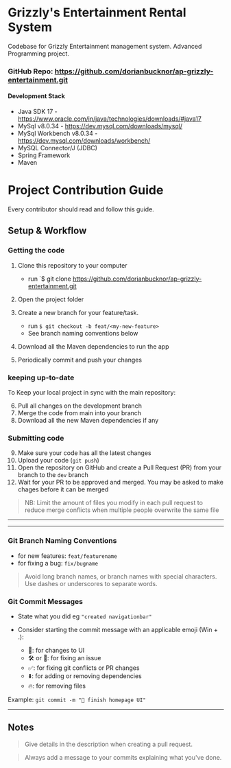 # Grizzly's Entertainment Rental System

Codebase for Grizzly Entertainment management system. Advanced Programming project.

### GitHub Repo: https://github.com/dorianbucknor/ap-grizzly-entertainment.git

#### Development Stack

+ Java SDK 17 -https://www.oracle.com/in/java/technologies/downloads/#java17
+ MySql v8.0.34 - https://dev.mysql.com/downloads/mysql/
+ MySql Workbench v8.0.34 - https://dev.mysql.com/downloads/workbench/
+ MySQL Connector/J (JDBC)
+ Spring Framework
+ Maven

# Project Contribution Guide

Every contributor should read and follow this guide.

## Setup & Workflow

### Getting the code

1. Clone this repository to your computer
    - run `$ git clone https://github.com/dorianbucknor/ap-grizzly-entertainment.git

2. Open the project folder
3. Create a new branch for your feature/task.
    - run `$ git checkout -b feat/<my-new-feature>`
    - See branch naming conventions below
4. Download all the Maven dependencies to run the app
5. Periodically commit and push your changes

### keeping up-to-date

To Keep your local project in sync with the main repository:

6. Pull all changes on the development branch
7. Merge the code from main into your branch
8. Download all the new Maven dependencies if any

### Submitting code

9. Make sure your code has all the latest changes
10. Upload your code (`git push`)
11. Open the repository on GitHub and create a Pull Request (PR) from your branch to the `dev` branch
12. Wait for your PR to be approved and merged. You may be asked to make chages before it can be merged

> NB: Limit the amount of files you modify in each pull request to reduce merge conflicts when multiple people overwrite
> the same file

---
---

### Git Branch Naming Conventions

- for new features: `feat/featurename`
- for fixing a bug: `fix/bugname`

> Avoid long branch names, or branch names with special characters. Use dashes or underscores to separate words.

### Git Commit Messages

* State what you did eg `"created navigationbar"`
* Consider starting the commit message with an applicable emoji (Win + .):

    * 🎨: for changes to UI
    * 🛠 or 🔧: for fixing an issue
    * ✅: for fixing git conflicts or PR changes
    * ⬇️: for adding or removing dependencies
    * 🔥: for removing files

Example: `git commit -m "🎨 finish homepage UI"`

---

## Notes

> Give details in the description when creating a pull request.

> Always add a message to your commits explaining what you've done.